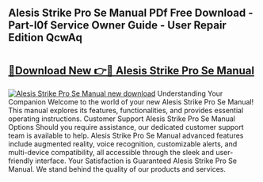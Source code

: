 ## Alesis Strike Pro Se Manual PDf Free Download - Part-l0f Service Owner Guide - User Repair Edition QcwAq

# <h2><a href="http://bc45251.oget.top/?id=Alesis+Strike+Pro+Se+Manual">🔗Download New 👉🔴 Alesis Strike Pro Se Manual</a></h2>

[![Alesis Strike Pro Se Manual new download](https://i.imgur.com/5g1atiW.png)](http://bc45251.oget.top/?id=Alesis+Strike+Pro+Se+Manual)
Understanding Your Companion Welcome to the world of your new Alesis Strike Pro Se Manual! This manual explores its features, functionalities, and provides essential operating instructions. Customer Support Alesis Strike Pro Se Manual Options Should you require assistance, our dedicated customer support team is available to help. Alesis Strike Pro Se Manual advanced features include augmented reality, voice recognition, customizable alerts, and multi-device compatibility, all accessible through the sleek and user-friendly interface. Your Satisfaction is Guaranteed Alesis Strike Pro Se Manual. We stand behind the quality of our products and services.
